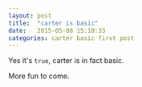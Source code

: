 ```yaml
---
layout: post
title:  "carter is basic"
date:   2015-05-08 15:10:33
categories: carter basic first post
---
```

Yes it's `true`, carter is in fact basic.

More fun to come.


